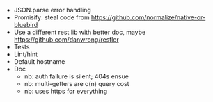 - JSON.parse error handling
- Promisify: steal code from https://github.com/normalize/native-or-bluebird
- Use a different rest lib with better doc, maybe https://github.com/danwrong/restler
- Tests
- Lint/hint
- Default hostname
- Doc
	- nb: auth failure is silent; 404s ensue
	- nb: multi-getters are o(n) query cost
	- nb: uses https for everything